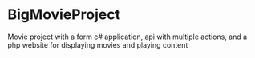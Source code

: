 # BigMovieProject
Movie project with a form c# application, api with multiple actions, and a php website for displaying movies and playing content
